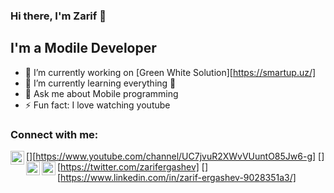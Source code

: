 ### Hi there, I'm Zarif 👋

## I'm a Modile Developer

- 🔭 I’m currently working on [Green White Solution][https://smartup.uz/]
- 🌱 I’m currently learning everything 🤣
- 💬 Ask me about Mobile programming
- ⚡ Fun fact: I love watching youtube

### Connect with me:

[<img align="left" alt="zarifergashev | YouTube" width="22px" src="https://cdn.jsdelivr.net/npm/simple-icons@v3/icons/youtube.svg" />][https://www.youtube.com/channel/UC7jvuR2XWvVUuntO85Jw6-g]
[<img align="left" alt="zarifergashev | Twitter" width="22px" src="https://cdn.jsdelivr.net/npm/simple-icons@v3/icons/twitter.svg" />][https://twitter.com/zarifergashev]
[<img align="left" alt="codeSTACKr | LinkedIn" width="22px" src="https://cdn.jsdelivr.net/npm/simple-icons@v3/icons/linkedin.svg" />][https://www.linkedin.com/in/zarif-ergashev-9028351a3/]

<br />
